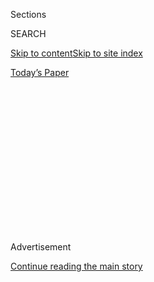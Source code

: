 <div id="app">

<div>

<div>

<div>

<div class="NYTAppHideMasthead css-1q2w90k e1suatyy0">

<div class="section css-ui9rw0 e1suatyy2">

<div class="css-eph4ug er09x8g0">

<div class="css-6n7j50">

</div>

<span class="css-1dv1kvn">Sections</span>

<div class="css-10488qs">

<span class="css-1dv1kvn">SEARCH</span>

</div>

[Skip to content](#site-content)[Skip to site index](#site-index)

</div>

<div class="css-10698na e1huz5gh0">

</div>

</div>

<div id="masthead-bar-one" class="section hasLinks css-15hmgas e1csuq9d3">

<div class="css-uqyvli e1csuq9d0">

</div>

<div class="css-1uqjmks e1csuq9d1">

</div>

<div class="css-9e9ivx">

[](https://myaccount.nytimes.com/auth/login?response_type=cookie&client_id=vi)

</div>

<div class="css-1bvtpon e1csuq9d2">

[Today’s Paper](https://www.nytimes.com/section/todayspaper)

</div>

</div>

</div>

</div>

<div data-aria-hidden="false">

<div id="site-content" role="main">

<div>

<div class="css-1aor85t" style="opacity:0.000000001;z-index:-1;visibility:hidden">

<div class="css-1hqnpie">

<div class="css-epjblv">

<span class="css-17xtcya">[Opinion](/section/opinion)</span><span class="css-x15j1o">|</span><span class="css-fwqvlz">‘When
Someone Hires Me, They Get the Boss Herself’</span>

</div>

<div class="css-k008qs">

<div class="css-1iwv8en">

<span class="css-18z7m18"></span>

<div>

</div>

</div>

<span class="css-1n6z4y">https://nyti.ms/2VS92mD</span>

<div class="css-1705lsu">

<div class="css-4xjgmj">

<div class="css-4skfbu" role="toolbar" data-aria-label="Social Media Share buttons, Save button, and Comments Panel with current comment count" data-testid="share-tools">

  - 
  - 
  - 
  - 
    
    <div class="css-6n7j50">
    
    </div>

  - 
  - 

</div>

</div>

</div>

</div>

</div>

</div>

<div id="NYT_TOP_BANNER_REGION" class="css-13pd83m">

</div>

<div id="top-wrapper" class="css-1sy8kpn">

<div id="top-slug" class="css-l9onyx">

Advertisement

</div>

[Continue reading the main story](#after-top)

<div class="ad top-wrapper" style="text-align:center;height:100%;display:block;min-height:250px">

<div id="top" class="place-ad" data-position="top" data-size-key="top">

</div>

</div>

<div id="after-top">

</div>

</div>

<div>

<div class="css-v5btjw etb61u70">

<div class="css-v05ibm etb61u71">

[Opinion](/section/opinion)

</div>

</div>

<div id="sponsor-wrapper" class="css-1hyfx7x">

<div id="sponsor-slug" class="css-19vbshk">

Supported by

</div>

[Continue reading the main story](#after-sponsor)

<div id="sponsor" class="ad sponsor-wrapper" style="text-align:center;height:100%;display:block">

</div>

<div id="after-sponsor">

</div>

</div>

<div class="css-186x18t">

Fixes

</div>

<div class="css-17y7wtz ehdk2mb0">

# ‘When Someone Hires Me, They Get the Boss Herself’

</div>

Can a sophisticated platform cooperative help minimize exploitive
working conditions in the gig economy, even during the pandemic?

<div class="css-18e8msd">

<div class="css-vp77d3 epjyd6m0">

<div class="css-1baulvz">

By <span class="css-1baulvz last-byline" itemprop="name">Michaela
Haas</span>

<div class="css-8atqhb">

Dr. Haas is a journalist.

</div>

</div>

</div>

  - July 7, 2020

  - 
    
    <div class="css-4xjgmj">
    
    <div class="css-pvvomx" role="toolbar" data-aria-label="Social Media Share buttons, Save button, and Comments Panel with current comment count" data-testid="share-tools">
    
      - 
      - 
      - 
      - 
        
        <div class="css-6n7j50">
        
        </div>
    
      - 
      - 
    
    </div>
    
    </div>

</div>

<div class="css-79elbk" data-testid="photoviewer-wrapper">

<div class="css-z3e15g" data-testid="photoviewer-wrapper-hidden">

</div>

<div class="css-1a48zt4 ehw59r15" data-testid="photoviewer-children">

![<span class="css-16f3y1r e13ogyst0" data-aria-hidden="true">Maria
Carmen Tapia at the Robin Hood Foundation participating in a meeting for
“Up & Go,” a cooperative of professional home
cleaners.</span><span class="css-cnj6d5 e1z0qqy90" itemprop="copyrightHolder"><span class="css-1ly73wi e1tej78p0">Credit...</span><span><span>Joseph
Michael Lopez for The New York
Times</span></span></span>](https://static01.nyt.com/images/2020/07/07/opinion/07FixesHass/07FixesHass-articleLarge.jpg?quality=75&auto=webp&disable=upscale)

</div>

</div>

</div>

<div class="section meteredContent css-1r7ky0e" name="articleBody" itemprop="articleBody">

<div class="css-1fanzo5 StoryBodyCompanionColumn">

<div class="css-53u6y8">

Maria Carmen Tapia has learned a host of new skills in the last few
months. The 42-year-old housekeeper and all her colleagues at the
housekeeping app [Up & Go](https://www.upandgo.coop/) were trained by
Occupational Safety and Health Administration-authorized trainers,
learning to put on protective gear correctly and establish safety
protocols to keep themselves and their clients safe during the pandemic.

At first glance, Up & Go resembles any other housekeeping app: When a
client requests a cleaning service in New York City, a few clicks bring
a trained housekeeper like Ms. Tapia to the door with her scrubber,
broom and eco-sprays.

But Up & Go is different from most gig economy platforms. Ms. Tapia is
not an underpaid worker eking out a meager living in an expensive city,
but an owner of her own enterprise. “When someone hires me, they get the
boss herself,” she said.

Up & Go is a new platform model for cooperatives. In 2017, the nonprofit
Center for Family Life, a neighborhood-based family and social services
organization in Sunset Park, Brooklyn, invited Ms. Tapia to join. Now
she is one of 51 housekeepers, all Latin American immigrants, who own
the platform. “We want to bring fair work to the workers by bringing the
co-ops into the 21st century,” said Sylvia Morse, the project’s
coordinator.

</div>

</div>

<div class="css-1fanzo5 StoryBodyCompanionColumn">

<div class="css-53u6y8">

The owner-workers share offices, customer service representatives and
the app. They talk every two weeks to answer questions like: Should we
include more housekeepers and expand the cooperative? During New York
City’s stay-at-home order, they had to suspend residential cleanings,
which is the core of their business model. But Ms. Tapia and her
colleagues made up for some of the losses by fulfilling Up & Go’s
contracts for commercial cleanings, and reopened for domestic cleaning
on July 1.

The Center for Family Life has worked in Sunset Park since 1978. It
offers counseling, child care and senior care — and for the last 12
years it has tried to raise workers’ wages by helping them form
cooperatives. Instead of the $11 to $12 an hour Ms. Tapia was earning
when she found clients through fliers, she now usually makes $25 an hour
with Up & Go.

For a $135 fee she does a five-hour deep cleaning of a one-bedroom
apartment: She scrubs the bathroom, polishes the floors. “If a house
requires more work, we raise the fee,” Ms. Tapia said. A mother of two,
she has worked as a housekeeper and babysitter since she emigrated from
Ecuador with her mother 21 years ago. “I was barely making minimum
wage,” she said. “My life has changed drastically.”

Cooperatives have been booming in [New
York](https://www1.nyc.gov/nycbusiness/article/worker-cooperatives).
Landscapers, nurses and painters increasingly organize themselves in
co-ops. But Up & Go is unique in combining the traditional co-op
structure with the online platform and app technology of the gig
economy. It tries to pick the best of two worlds: For clients, the ease
of an app to book help quickly. For workers, the security of regular
jobs plus the pride of being an entrepreneur.

The workers agreed on safety protocols as soon as the threat of Covid-19
became clear. “In this stressful time,” Ms. Morse said, “it makes a big
difference that workers have the space to share, establish best
practices.” To make up for the loss of income, the center did extra
fund-raising, extended the hours of its food pantry and connected those
who struggle to pay their bills with emergency funds.

</div>

</div>

<div class="css-1fanzo5 StoryBodyCompanionColumn">

<div class="css-53u6y8">

“Early on, the big challenge was to make sure the co-op members had the
right information, took precautions to protect themselves and their
customers,” Ms. Morse said. “This is where we really saw the power of
the co-op. We had these systems in place. Everything was grounded in the
worker’s experience, rather than ‘we need to make as much money as
possible; let’s send people out even if they don’t have adequate
protective gear.’” So far none of Up & Go’s workers has contracted
Covid-19.

The gig economy, with platforms like Uber, Handy and TaskRabbit, seemed
to offer opportunities for freelancers and unskilled workers when it
took off after the 2008 recession. But economists soon [warned against
pitfalls](https://www.nytimes.com/2017/04/10/opinion/the-gig-economys-false-promise.html?searchResultPosition=1),
and the pandemic has [disproportionately affected gig economy
workers](https://www.nytimes.com/2020/03/18/technology/gig-economy-pandemic.html).
As independent contractors, they do not qualify for basic protections
like minimum wages. The pandemic has put many of them out of work with
no safety net or forced some to consider working [without adequate
protection](https://www.nytimes.com/2020/03/30/business/economy/coronavirus-instacart-amazon.html).

By contrast, the Up & Go worker-owners distribute the existing jobs
fairly among themselves, and every worker has agreed to stay home should
they develop any symptoms. “A big difference is that we know our rights
better,” said Ms. Tapia. “We are not only workers but entrepreneurs.
That changed who I am and how I see myself. I am constantly learning new
things — how to run a business, how to handle a democratic
decision-making process, what good management is.” She also appreciates
that the co-op members decide collectively whether to approve new
members and that if she falls ill, “another worker will keep my spot
open.”

The 51 Up & Go worker-owners, only two of whom are men, speak very
little English. Ms. Tapia knows enough English to arrange basic
housekeeping but leaves more complex conversations and conflict
resolution to professional customer representatives. “It is exactly this
clientele we want to serve with Up & Go,” Ms. Morse emphasized.
“Historically, this type of work has been done by immigrants and
predominantly by women. Racism and sexism have devalued this work.”

Development costs are the biggest hurdle in copying the Up & Go model.
Barclays and [Robin Hood](https://www.robinhood.org/), an anti-poverty
organization in New York City, funded the start-up with $500,000 and
invested again this year. Tech experts from [CoLab
Cooperative](https://colab.coop/) improved the app. This financial and
logistical support allows the Up & Go owners to keep 95 percent of their
income; 5 percent goes to support the infrastructure.

“Who owns the technology? Who decides how it is designed? How does it
influence the quality of life for workers in the gig economy?” Ms. Morse
said. “When we look at the change in the working world, these questions
are important.”

This model will work long-term only if enough consumers are willing to
pay a higher fee to be certain that their housekeepers are legally
documented and fairly paid. “I’ve seen $30 online specials for an
initial cleaning,” Ms. Morse said. “Up & Go just can’t do that.”

</div>

</div>

<div class="css-1fanzo5 StoryBodyCompanionColumn">

<div class="css-53u6y8">

Instead, Up & Go offers quality and trust. “It’s a matter of trust to
let someone into your home,” she said. “With Up & Go, you know that the
person has not just downloaded an app but is a co-owner who went through
a training process. The sense of accountability and safety is huge.”

To be sure, while its website describes the multiple precautions the
worker-owners take to avoid spreading or contracting Covid-19, it is
also frank with prospective customers that there is always a risk of
contagion. So Up & Go, like many service enterprises, requires customers
to sign a liability waiver before hiring their cleaners.

Before the pandemic, Ms. Morse said, Up & Go was likely to turn a profit
this year and expand. Now she hopes that commercial cleanings will keep
the start-up afloat and that other cities and industries will copy the
model. She found it especially encouraging that nearly 50 percent of its
residential clients continue to pay for the services to support the
workers even if they could not receive their services during the
lockdown.

Michaela Haas, Ph.D, is a journalist and the author, most recently, of
“Bouncing Forward: The Art & Science of Cultivating Resilience.”

*To receive email alerts for Fixes columns, sign up*
[*here.*](http://eepurl.com/ABIxL)

*The Times is committed to publishing* [*a diversity of
letters*](https://www.nytimes.com/2019/01/31/opinion/letters/letters-to-editor-new-york-times-women.html)
*to the editor. We’d like to hear what you think about this or any of
our articles. Here are some*
[*tips*](https://help.nytimes.com/hc/en-us/articles/115014925288-How-to-submit-a-letter-to-the-editor)*.
And here’s our email:*
[*letters@nytimes.com*](mailto:letters@nytimes.com)*.*

*Follow The New York Times Opinion section on*
[*Facebook*](https://www.facebook.com/nytopinion)*,* [*Twitter
(@NYTopinion)*](http://twitter.com/NYTOpinion) *and*
[*Instagram*](https://www.instagram.com/nytopinion/)*.*

</div>

</div>

</div>

<div>

</div>

<div>

</div>

<div>

</div>

<div>

<div id="bottom-wrapper" class="css-1ede5it">

<div id="bottom-slug" class="css-l9onyx">

Advertisement

</div>

[Continue reading the main story](#after-bottom)

<div id="bottom" class="ad bottom-wrapper" style="text-align:center;height:100%;display:block;min-height:90px">

</div>

<div id="after-bottom">

</div>

</div>

</div>

</div>

</div>

## Site Index

<div>

</div>

## Site Information Navigation

  - [© <span>2020</span> <span>The New York Times
    Company</span>](https://help.nytimes.com/hc/en-us/articles/115014792127-Copyright-notice)

<!-- end list -->

  - [NYTCo](https://www.nytco.com/)
  - [Contact
    Us](https://help.nytimes.com/hc/en-us/articles/115015385887-Contact-Us)
  - [Work with us](https://www.nytco.com/careers/)
  - [Advertise](https://nytmediakit.com/)
  - [T Brand Studio](http://www.tbrandstudio.com/)
  - [Your Ad
    Choices](https://www.nytimes.com/privacy/cookie-policy#how-do-i-manage-trackers)
  - [Privacy](https://www.nytimes.com/privacy)
  - [Terms of
    Service](https://help.nytimes.com/hc/en-us/articles/115014893428-Terms-of-service)
  - [Terms of
    Sale](https://help.nytimes.com/hc/en-us/articles/115014893968-Terms-of-sale)
  - [Site Map](https://spiderbites.nytimes.com)
  - [Help](https://help.nytimes.com/hc/en-us)
  - [Subscriptions](https://www.nytimes.com/subscription?campaignId=37WXW)

</div>

</div>

</div>

</div>

